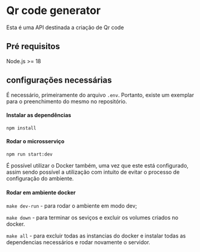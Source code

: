 # Qr code generator

Esta é uma API destinada a criação de Qr code

## Pré requisitos

Node.js >= 18

## configurações necessárias

É necessário, primeiramente do arquivo `.env`. Portanto, existe um exemplar para o preenchimento do mesmo no repositório.

#### Instalar as dependências

`npm install`

#### Rodar o microsserviço

`npm run start:dev`

É possível utilizar o Docker também, uma vez que este está configurado, assim sendo possível a utilização com intuito de evitar o processo de configuração do ambiente.

#### Rodar em ambiente docker

`make dev-run` - para rodar o ambiente em modo dev;

`make down` - para terminar os seviços e excluir os volumes criados no docker.

`make all` - para excluir todas as instancias do docker e instalar todas as dependencias necessários e rodar novamente o servidor.